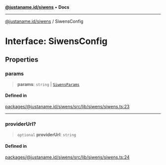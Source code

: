 [**@justaname.id/siwens**](../README.md) • **Docs**

***

[@justaname.id/siwens](../globals.md) / SiwensConfig

# Interface: SiwensConfig

## Properties

### params

> **params**: `string` \| [`SiwensParams`](SiwensParams.md)

#### Defined in

[packages/@justaname.id/siwens/src/lib/siwens/siwens.ts:23](https://github.com/JustaName-id/JustaName-sdk/blob/577c5c787ef18bf8ddf8b997f021738a0e8ca336/packages/@justaname.id/siwens/src/lib/siwens/siwens.ts#L23)

***

### providerUrl?

> `optional` **providerUrl**: `string`

#### Defined in

[packages/@justaname.id/siwens/src/lib/siwens/siwens.ts:24](https://github.com/JustaName-id/JustaName-sdk/blob/577c5c787ef18bf8ddf8b997f021738a0e8ca336/packages/@justaname.id/siwens/src/lib/siwens/siwens.ts#L24)

